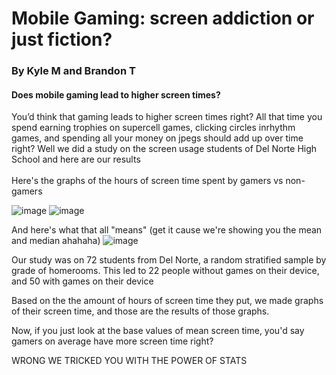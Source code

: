 # Mobile Gaming: screen addiction or just fiction?

### By Kyle M and Brandon T

#### Does mobile gaming lead to higher screen times?

You’d think that gaming leads to higher screen times right? All that time you spend earning trophies on supercell games, clicking circles inrhythm games, and spending all your money on jpegs should add up over time right? Well we did a study on the screen usage students of Del Norte High School and here are our results
<br/><br/>
Here's the graphs of the hours of screen time spent by gamers vs non-gamers

![image](https://user-images.githubusercontent.com/70969105/154407248-bdb9716e-b46e-46c8-8286-e1544b4b8427.png)
![image](https://user-images.githubusercontent.com/70969105/154406300-1f72ff02-5ae8-4445-b396-281987fb7017.png)

And here's what that all "means" (get it cause we're showing you the mean and median ahahaha)
![image](https://user-images.githubusercontent.com/70969105/154405374-b49cecf7-32cf-4e32-9ea2-40c4cee62187.png)

Our study was on 72 students from Del Norte, a random stratified sample by grade of homerooms. This led to 22 people without games on their device, and 50 with games on their device

Based on the the amount of hours of screen time they put, we made graphs of their screen time, and those are the results of those graphs.

Now, if you just look at the base values of mean screen time, you'd say gamers on average have more screen time right?

WRONG WE TRICKED YOU WITH THE POWER OF STATS



